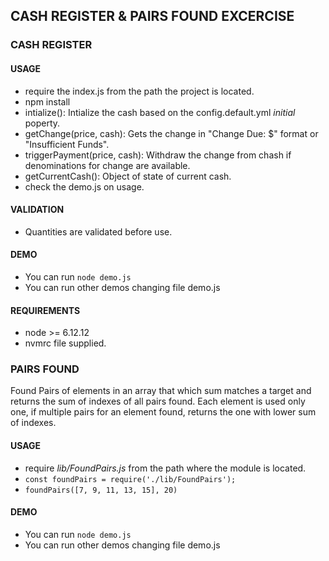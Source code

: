## CASH REGISTER & PAIRS FOUND EXCERCISE
### CASH REGISTER
#### USAGE
- require the index.js from the path the project is located.
- npm install
- intialize(): Intialize the cash based on the config.default.yml *initial* poperty.
- getChange(price, cash): Gets the change in "Change Due: $" format or "Insufficient Funds".
- triggerPayment(price, cash): Withdraw the change from chash if denominations for change are available.
- getCurrentCash(): Object of state of current cash.
- check the demo.js on usage.
#### VALIDATION
- Quantities are validated before use.
#### DEMO
- You can run `node demo.js`
- You can run other demos changing file demo.js
#### REQUIREMENTS
- node >= 6.12.12
- nvmrc file supplied.

### PAIRS FOUND
Found Pairs of elements in an array that which sum matches a target and returns the sum of indexes of all pairs found.  Each element is used only one, if multiple pairs for an element found, returns the one with lower sum of indexes.
#### USAGE
- require *lib/FoundPairs.js* from the path where the module is located.
- `const foundPairs = require('./lib/FoundPairs');`
- `foundPairs([7, 9, 11, 13, 15], 20)`
#### DEMO
- You can run `node demo.js`
- You can run other demos changing file demo.js
